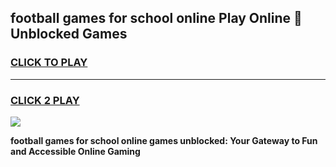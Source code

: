 
## football games for school online Play Online 👋 Unblocked Games
<h3>
<a href="https://news.freeplayer.one?title=football_games_for_school_online&ref=17GH">CLICK TO PLAY</a></h3>
<hr>

<h3>
<a href="https://news.freeplayer.one?title=football_games_for_school_online&ref=17GH">CLICK 2 PLAY</a>
  
</h3>

<a href="https://news.freeplayer.one?title=football_games_for_school_online&ref=17GH/"><img src="https://clearcache.store/games.png"></a>


**football games for school online games unblocked: Your Gateway to Fun and Accessible Online Gaming**
